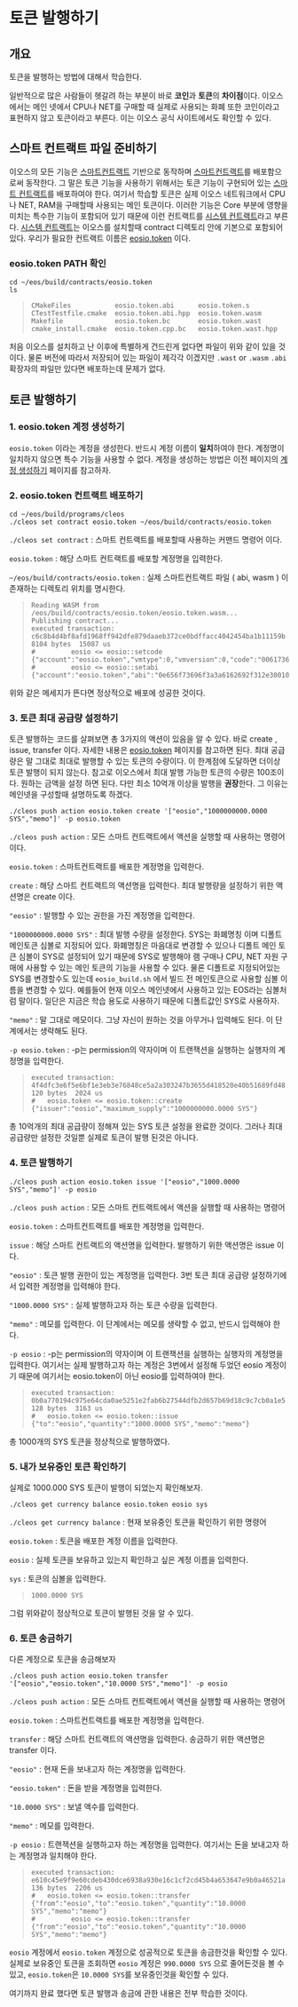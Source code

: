 # 토큰 발행하기

## 개요

토큰을 발행하는 방법에 대해서 학습한다.

일반적으로 많은 사람들이 헷갈려 하는 부분이 바로 **코인**과 **토큰**의 **차이점**이다. 이오스에서는 메인 넷에서 CPU나 NET를 구매할 때 실제로 사용되는 화폐 또한 코인이라고 표현하지 않고 토큰이라고 부른다. 이는 이오스 공식 사이트에서도 확인할 수 있다.

## 스마트 컨트랙트 파일 준비하기

이오스의 모든 기능은 [스마트컨트랙트](../../keywords/s/smart-contract.md) 기반으로 동작하며 [스마트컨트랙트](../../keywords/s/smart-contract.md)를 배포함으로써 동작한다. 그 말은 토큰 기능을 사용하기 위해서는 토큰 기능이 구현되어 있는 [스마트 컨트랙트](../../posting/smart_contracts.md)를 배포하여야 한다. 여기서 학습할 토큰은 실제 이오스 네트워크에서 CPU나 NET, RAM을 구매할때 사용되는 메인 토큰이다. 이러한 기능은 Core 부분에 영향을 미치는 특수한 기능이 포함되어 있기 때문에 이런 컨트랙트를 [시스템 컨트랙트](../../keywords/s/system-contract.md)라고 부른다. [시스템 컨트랙트](../../keywords/s/system-contract.md)는 이오스를 설치할때 contract 디렉토리 안에 기본으로 포함되어 있다. 우리가 필요한 컨트랙트 이름은 [eosio.token](../../keywords/e/eosio.token.md) 이다.

### eosio.token PATH 확인

```text
cd ~/eos/build/contracts/eosio.token
ls
```

> ```text
> CMakeFiles           eosio.token.abi      eosio.token.s
> CTestTestfile.cmake  eosio.token.abi.hpp  eosio.token.wasm
> Makefile             eosio.token.bc       eosio.token.wast
> cmake_install.cmake  eosio.token.cpp.bc   eosio.token.wast.hpp
> ```

처음 이오스를 설치하고 난 이후에 특별하게 건드린게 없다면 파일이 위와 같이 있을 것이다. 물론 버전에 따라서 저장되어 있는 파일이 제각각 이겠지만 `.wast` or `.wasm` `.abi` 확장자의 파일만 있다면 배포하는데 문제가 없다.

## 토큰 발행하기

### 1. eosio.token 계정 생성하기

`eosio.token` 이라는 계정을 생성한다. 반드시 계정 이름이 **일치**하여야 한다. 계정명이 일치하지 않으면 특수 기능을 사용할 수 없다. 계정을 생성하는 방법은 이전 페이지의 [계정 생성하기](undefined.md) 페이지를 참고하자.

### 2. eosio.token 컨트랙트 배포하기

```text
cd ~/eos/build/programs/cleos
./cleos set contract eosio.token ~/eos/build/contracts/eosio.token
```

`./cleos set contract` : 스마트 컨트랙트를 배포할때 사용하는 커맨드 명령어 이다.

`eosio.token` : 해당 스마트 컨트랙트를 배포할 계정명을 입력한다.

`~/eos/build/contracts/eosio.token` : 실제 스마트컨트랙트 파일 \( abi, wasm \) 이 존재하는 디렉토리 위치를 명시한다.

> ```text
> Reading WASM from /eos/build/contracts/eosio.token/eosio.token.wasm...
> Publishing contract...
> executed transaction: c6c8b4d4bf8afd1968ff942dfe879daaeb372ce0bdffacc4042454ba1b11159b  8104 bytes  15087 us
> #         eosio <= eosio::setcode               {"account":"eosio.token","vmtype":0,"vmversion":0,"code":"0061736d01000000017e1560037f7e7f0060057f7e...
> #         eosio <= eosio::setabi                {"account":"eosio.token","abi":"0e656f73696f3a3a6162692f312e30010c6163636f756e745f6e616d65046e616d65...
> ```

위와 같은 메세지가 뜬다면 정상적으로 배포에 성공한 것이다.

### 3. 토큰 최대 공급량 설정하기

토큰 발행하는 코드를 살펴보면 총 3가지의 액션이 있음을 알 수 있다. 바로 create , issue, transfer 이다. 자세한 내용은 [eosio.token](../../keywords/e/eosio.token.md) 페이지를 참고하면 된다. 최대 공급량은 말 그대로 최대로 발행할 수 있는 토큰의 수량이다. 이 한계점에 도달하면 더이상 토큰 발행이 되지 않는다. 참고로 이오스에서 최대 발행 가능한 토큰의 수량은 100조이다. 원하는 금액을 설정 하면 된다. 다만 최소 10억개 이상을 발행을 **권장**한다. 그 이유는 메인넷을 구성할때 설명하도록 하겠다.

```text
./cleos push action eosio.token create '["eosio","1000000000.0000 SYS","memo"]' -p eosio.token
```

`./cleos push action` : 모든 스마트 컨트랙트에서 액션을 실행할 때 사용하는 명령어 이다.

`eosio.token` : 스마트컨트랙트를 배포한 계정명을 입력한다.

`create` : 해당 스마트 컨트랙트의 액션명을 입력한다. 최대 발행량을 설정하기 위한 액션명은 create 이다.

`"eosio"` : 발행할 수 있는 권한을 가진 계정명을 입력한다.

`"1000000000.0000 SYS"` : 최대 발행 수량을 설정한다. SYS는 화폐명칭 이며 디폴트 메인토큰 심볼로 지정되어 있다. 화폐명칭은 마음대로 변경할 수 있으나 디폴트 메인 토큰 심볼이 SYS로 설정되어 있기 때문에 SYS로 발행해야 램 구매나 CPU, NET 자원 구매에 사용할 수 있는 메인 토큰의 기능을 사용할 수 있다. 물론 디폴트로 지정되어있는 SYS를 변경할수도 있는데 `eosio_build.sh` 에서 빌드 전 메인토큰으로 사용할 심볼 이름을 변경할 수 있다. 예를들어 현재 이오스 메인넷에서 사용하고 있는 EOS라는 심볼처럼 말이다. 일단은 지금은 학습 용도로 사용하기 때문에 디폴트값인 SYS로 사용하자.

`"memo"` : 말 그대로 메모이다. 그냥 자신이 원하는 것을 아무거나 입력해도 된다. 이 단계에서는 생략해도 된다.

`-p eosio.token` : -p는 permission의 약자이며 이 트랜잭션을 실행하는 실행자의 계정명을 입력한다.

> ```text
> executed transaction: 4f4dfc3e6f5e6bf1e3eb3e76848ce5a2a303247b3655d418520e40b51689fd48  120 bytes  2024 us
> #   eosio.token <= eosio.token::create          {"issuer":"eosio","maximum_supply":"1000000000.0000 SYS"}
> ```

총 10억개의 최대 공급량이 정해져 있는 SYS 토큰 설정을 완료한 것이다. 그러나 최대공급량만 설정한 것일뿐 실제로 토큰이 발행 된것은 아니다.

### 4. 토큰 발행하기

```text
./cleos push action eosio.token issue '["eosio","1000.0000 SYS","memo"]' -p eosio
```

`./cleos push action` : 모든 스마트 컨트랙트에서 액션을 실행할 때 사용하는 명령어

`eosio.token` : 스마트컨트랙트를 배포한 계정명을 입력한다.

`issue` : 해당 스마트 컨트랙트의 액션명을 입력한다. 발행하기 위한 액션명은 issue 이다.

`"eosio"` : 토큰 발행 권한이 있는 계정명을 입력한다. 3번 토큰 최대 공급량 설정하기에서 입력한 계정명을 입력해야 한다.

`"1000.0000 SYS"` : 실제 발행하고자 하는 토큰 수량을 입력한다.

`"memo"` : 메모를 입력한다. 이 단계에서는 메모를 생략할 수 없고, 반드시 입력해야 한다.

`-p eosio` : -p는 permission의 약자이며 이 트랜잭션을 실행하는 실행자의 계정명을 입력한다. 여기서는 실제 발행하고자 하는 계정은 3번에서 설정해 두었던 eosio 계정이기 때문에 여기서는 eosio.token이 아닌 eosio를 입력하여야 한다.

> ```text
> executed transaction: 0b0a770194c975e64cda0ae5251e2fab6b27544dfb2d657b69d18c9c7cb0a1e5  128 bytes  3163 us
> #   eosio.token <= eosio.token::issue           {"to":"eosio","quantity":"1000.0000 SYS","memo":"memo"}
> ```

총 1000개의 SYS 토큰을 정상적으로 발행하였다.

### 5. 내가 보유중인 토큰 확인하기

실제로 1000.000 SYS 토큰이 발행이 되었는지 확인해보자.

```text
./cleos get currency balance eosio.token eosio sys
```

`./cleos get currency balance` : 현재 보유중인 토큰을 확인하기 위한 명령어

`eosio.token` : 토큰을 배포한 계정 이름을 입력한다.

`eosio` : 실제 토큰을 보유하고 있는지 확인하고 싶은 계정 이름을 입력한다.

`sys` : 토큰의 심볼을 입력한다.

> ```text
> 1000.0000 SYS
> ```

그럼 위와같이 정상적으로 토큰이 발행된 것을 알 수 있다.

### 6. 토큰 송금하기

다른 계정으로 토큰을 송금해보자

```text
./cleos push action eosio.token transfer '["eosio","eosio.token","10.0000 SYS","memo"]' -p eosio
```

`./cleos push action` : 모든 스마트 컨트랙트에서 액션을 실행할 때 사용하는 명령어

`eosio.token` : 스마트컨트랙트를 배포한 계정명을 입력한다.

`transfer` : 해당 스마트 컨트랙트의 액션명을 입력한다. 송금하기 위한 액션명은 transfer 이다.

`"eosio"` : 현재 돈을 보내고자 하는 계정명을 입력한다.

`"eosio.token"` : 돈을 받을 계정명을 입력한다.

`"10.0000 SYS"` : 보낼 액수를 입력한다.

`"memo"` : 메모를 입력한다.

`-p eosio` : 트랜잭션을 실행하고자 하는 계정명을 입력한다. 여기서는 돈을 보내고자 하는 계정명과 일치해야 한다.

> ```text
> executed transaction: e610c45e9f9e60cdeb430dce6938a930e16c1cf2cd45b4a653647e9b0a46521a  136 bytes  2206 us
> #   eosio.token <= eosio.token::transfer        {"from":"eosio","to":"eosio.token","quantity":"10.0000 SYS","memo":"memo"}
> #         eosio <= eosio.token::transfer        {"from":"eosio","to":"eosio.token","quantity":"10.0000 SYS","memo":"memo"}
> ```

`eosio` 계정에서 `eosio.token` 계정으로 성공적으로 토큰을 송금한것을 확인할 수 있다. 실제로 보유중인 토큰을 조회하면 `eosio` 계정은 `990.0000 SYS` 으로 줄어든것을 볼 수 있고, `eosio.token`은 `10.0000 SYS`를 보유중인것을 확인할 수 있다.

여기까지 완료 했다면 토큰 발행과 송금에 관한 내용은 전부 학습한 것이다.

